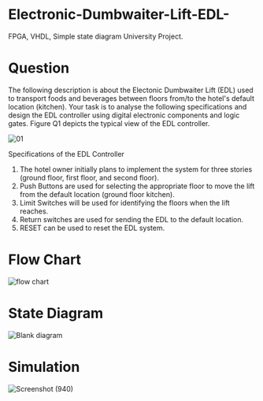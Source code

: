 # Electronic-Dumbwaiter-Lift-EDL-
FPGA, VHDL, Simple state diagram University Project. 

# Question

The following description is about the Electonic Dumbwaiter Lift (EDL) used to transport foods and beverages between floors from/to the hotel's default location (kitchen). Your task is to analyse the following specifications and design the EDL controller using digital electronic components and logic gates. Figure Q1 depicts the typical view of the EDL controller.

![01](https://github.com/sachintha94/Electronic-Dumbwaiter-Lift-EDL-/assets/61775336/f3384f3b-83ab-4c17-a7ab-fbd30f4033a3)

Specifications of the EDL Controller
1. The hotel owner initially plans to implement the system for three stories (ground floor, first floor, and second floor).
2. Push Buttons are used for selecting the appropriate floor to move the lift from the default location (ground floor kitchen).
3. Limit Switches will be used for identifying the floors when the lift reaches.
4. Return switches are used for sending the EDL to the default location.
5. RESET can be used to reset the EDL system.

# Flow Chart
![flow chart](https://github.com/sachintha94/Electronic-Dumbwaiter-Lift-EDL-/assets/61775336/e8ef90f4-5272-4591-9b87-6c55a280cb4a)


# State Diagram

![Blank diagram](https://github.com/sachintha94/Electronic-Dumbwaiter-Lift-EDL-/assets/61775336/29fb9e33-e880-462d-aaed-86787bb769a9)

# Simulation 

![Screenshot (940)](https://github.com/sachintha94/Electronic-Dumbwaiter-Lift-EDL-/assets/61775336/0b93f3fb-d736-49df-8443-d379586a3d8c)
